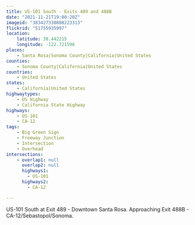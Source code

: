 ```yaml
---
title: US-101 South - Exits 489 and 488B
date: "2021-11-21T19:00:20Z"
imageid: "383427330808223313"
flickrid: "51755935997"
location:
    latitude: 38.442215
    longitude: -122.721596
places:
    - Santa Rosa|Sonoma County|California|United States
counties:
    - Sonoma County|California|United States
countries:
    - United States
states:
    - California|United States
highwaytypes:
    - US Highway
    - California State Highway
highways:
    - US-101
    - CA-12
tags:
    - Big Green Sign
    - Freeway Junction
    - Intersection
    - Overhead
intersections:
    - overlap1: null
      overlap2: null
      highways1:
        - US-101
      highways2:
        - CA-12

---
```

US-101 South at Exit 489 - Downtown Santa Rosa.  Approaching Exit 488B - CA-12/Sebastopol/Sonoma.